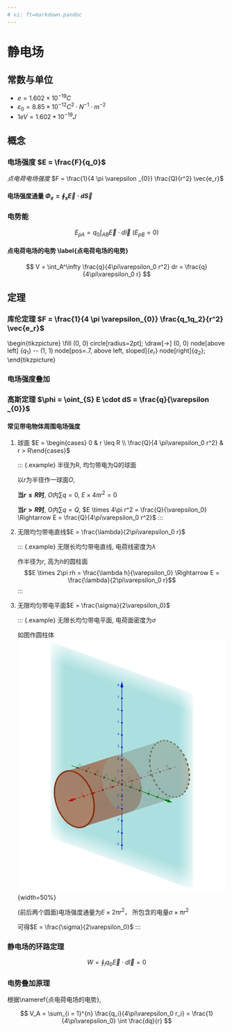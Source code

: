 ```yaml
---
# vi: ft=markdown.pandoc
---
```


# 静电场

## 常数与单位

* $\mathit{e} = 1.602 \times 10^{-19} C$
* $\varepsilon_{0} = 8.85 \times 10^{-12} C^2 \cdot N^{-1} \cdot m^{-2}$
* $1eV = 1.602 * 10^{-19} J$

## 概念

### 电场强度 $E = \frac{F}{q_0}$

*点电荷电场强度* $F = \frac{1}{4 \pi \varepsilon _{0}} \frac{Q}{r^2} \vec{e_r}$

#### 电场强度通量 $\Phi_e = \oint_s \vec{E} \cdot d \vec{S}$

### 电势能

$$ E_{pA} = q_0 \int_{AB} \vec{E} \cdot d \vec{l}\ (E_{pB} = 0) $$

#### 点电荷电场的电势 \label{点电荷电场的电势}

$$ V = \int_A^\infty \frac{q}{4\pi\varepsilon_0 r^2} dr = \frac{q}{4\pi\varepsilon_0 r} $$

## 定理

### 库伦定理 $F = \frac{1}{4 \pi \varepsilon_{0}} \frac{q_1q_2}{r^2} \vec{e_r}$
\begin{tikzpicture}
    \fill (0, 0) circle[radius=2pt];
    \draw[->] (0, 0) node[above left] {$q_1$} -- (1, 1) node[pos=.7, above left, sloped]{$e_r$} node[right]{$q_2$};
\end{tikzpicture}

### 电场强度叠加

### 高斯定理 $\phi = \oint_{S} E \cdot dS = \frac{q}{\varepsilon _{0}}$

#### 常见带电物体周围电场强度

1. 球面 $E = \begin{cases} 0 & r \leq R \\ \frac{Q}{4 \pi\varepsilon_0 r^2} & r > R\end{cases}$

   ::: {.example}
   半径为R, 均匀带电为Q的球面

   以$r$为半径作一球面$O$,

   **当$r \leq R$时**, $O$内$\sum q = 0$, $E \times 4\pi r^2 = 0$

   **当$r > R$时**, O内$\sum q = Q$, $E \times 4\pi r^2 = \frac{Q}{\varepsilon_0} \Rightarrow E = \frac{Q}{4\pi\varepsilon_0 r^2}$
   :::

1. 无限均匀带电直线$E = \frac{\lambda}{2\pi\varepsilon_0 r}$

   ::: {.example}
   无限长均匀带电直线, 电荷线密度为$\lambda$

   作半径为$r$, 高为$h$的圆柱面 \
   $$E \times 2\pi rh = \frac{\lambda h}{\varepsilon_0} \Rightarrow E = \frac{\lambda}{2\pi\varepsilon_0 r}$$
   :::

1. 无限均匀带电平面$E = \frac{\sigma}{2\varepsilon_0}$

   ::: {.example}
   无限长均匀带电平面, 电荷面密度为$\sigma$

   如图作圆柱体 \
   ![](./images/electrostatic-field/flat.png){width=50%}

   (前后两个圆面)电场强度通量为$E \times 2 \pi r^2$，
   所包含的电量$\sigma \times \pi r^2$

   可得$E = \frac{\sigma}{2\varepsilon_0}$
   :::

### 静电场的环路定理

$$ W = \oint_l q_0 \vec{E} \cdot d \vec{l} = 0 $$

### 电势叠加原理

根据\nameref{点电荷电场的电势},

$$ V_A = \sum_{i = 1}^{n} \frac{q_i}{4\pi\varepsilon_0 r_i} = \frac{1}{4\pi\varepsilon_0} \int \frac{dq}{r} $$
